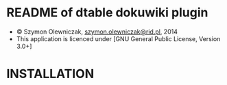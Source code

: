 README of dtable dokuwiki plugin
=================

* &copy; Szymon Olewniczak, szymon.olewniczak@rid.pl, 2014
* This application is licenced under [GNU General Public License, Version 3.0+]

INSTALLATION
=================

